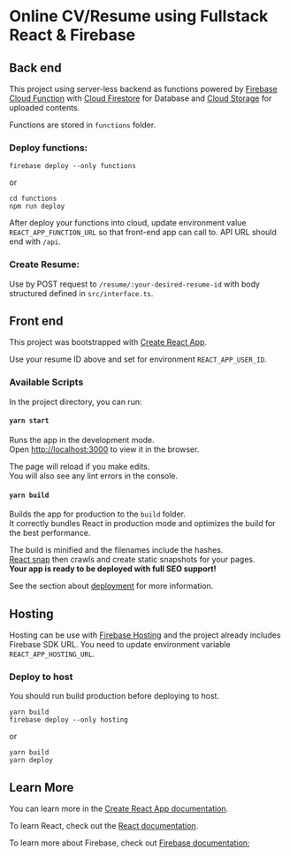 # Online CV/Resume using Fullstack React & Firebase

## Back end
This project using server-less backend as functions powered by [Firebase Cloud Function](https://firebase.google.com/docs/functions)
with [Cloud Firestore](https://firebase.google.com/docs/firestore) for Database
and [Cloud Storage](https://firebase.google.com/docs/storage) for uploaded contents.

Functions are stored in `functions` folder.

### Deploy functions:

```
firebase deploy --only functions
```

or

```
cd functions
npm run deploy
```

After deploy your functions into cloud, update environment value `REACT_APP_FUNCTION_URL`
so that front-end app can call to.
API URL should end with `/api`.

### Create Resume:

Use by POST request to `/resume/:your-desired-resume-id` with body structured defined in `src/interface.ts`.

## Front end
This project was bootstrapped with [Create React App](https://github.com/facebook/create-react-app).

Use your resume ID above and set for environment `REACT_APP_USER_ID`.

### Available Scripts

In the project directory, you can run:

#### `yarn start`

Runs the app in the development mode.<br />
Open [http://localhost:3000](http://localhost:3000) to view it in the browser.

The page will reload if you make edits.<br />
You will also see any lint errors in the console.

#### `yarn build`

Builds the app for production to the `build` folder.<br />
It correctly bundles React in production mode and optimizes the build for the best performance.

The build is minified and the filenames include the hashes.<br />
[React snap](https://github.com/stereobooster/react-snap) then crawls and create static snapshots for your pages.<br />
**Your app is ready to be deployed with full SEO support!**

See the section about [deployment](https://facebook.github.io/create-react-app/docs/deployment) for more information.

## Hosting
Hosting can be use with [Firebase Hosting](https://firebase.google.com/docs/hosting)
and the project already includes Firebase SDK URL.
You need to update environment variable `REACT_APP_HOSTING_URL`.

### Deploy to host

You should run build production before deploying to host.

```
yarn build
firebase deploy --only hosting
```

or

```
yarn build
yarn deploy
```

## Learn More

You can learn more in the [Create React App documentation](https://facebook.github.io/create-react-app/docs/getting-started).

To learn React, check out the [React documentation](https://reactjs.org/).

To learn more about Firebase, check out [Firebase documentation](https://firebase.google.com/docs);
